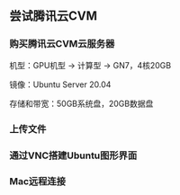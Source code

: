 尝试腾讯云CVM
----------------------

### 购买腾讯云CVM云服务器

机型：GPU机型 -> 计算型 -> GN7，4核20GB

镜像：Ubuntu Server 20.04

存储和带宽：50GB系统盘，20GB数据盘


### 上传文件


### 通过VNC搭建Ubuntu图形界面


### Mac远程连接













